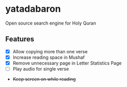
# yatadabaron
Open source search engine for Holy Quran

## Features
- [x] Allow copying more than one verse
- [x] Increase reading space in Mushaf
- [x] Remove unnecessary page in Letter Statistics Page 
- [ ] Play audio for single verse
-  ~~Keep screen on while reading~~